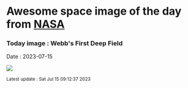 
# Awesome space image of the day from [NASA](https://api.nasa.gov/)

### Today image : Webb's First Deep Field
Date : 2023-07-15

![](https://apod.nasa.gov/apod/image/2307/STScI-SMACS0723_webb.jpg)

<small>Latest update : Sat Jul 15 09:12:37 2023</small>
        